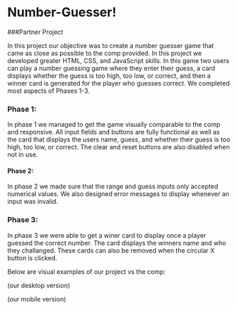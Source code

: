# Number-Guesser!
###Partner Project

In this project our objective was to create a number guesser game that came as close as possible to the comp provided. In this project we developed greater HTML, CSS, and JavaScript skills. In this game two users can play a number guessing game where they enter their guess, a card displays whether the guess is too high, too low, or correct, and then a winner card is generated for the player who guesses correct. We completed most aspects of Phases 1-3.

### Phase 1:
In phase 1 we managed to get the game visually comparable to the comp and responsive. All input fields and buttons are fully functional as well as the card that displays the users name, guess, and whether their guess is too high, too low, or correct. The clear and reset buttons are also disabled when not in use.

#### Phase 2:
In phase 2 we made sure that the range and guess inputs only accepted numerical values. We also designed error messages to display whenever an input was invalid.

### Phase 3:
In phase 3 we were able to get a winer card to display once a player guessed the correct number. The card displays the winners name and who they challanged. These cards can also be removed when the circular X button is clicked. 

Below are visual examples of our project vs the comp:

(our desktop version)

(our mobile version)
